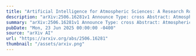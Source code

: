 ```yaml
---
title: "Artificial Intelligence for Atmospheric Sciences: A Research Roadmap"
description: "arXiv:2506.16281v1 Announce Type: cross Abstract: Atmospheric sciences are crucial for understanding environmental phenomena ranging from air quality to extreme weather events, and climate change. Recent breakthroughs in sensing, communication, computing, and Artificial Intelligence (AI) have significantly advanced atmospheric sciences, enabling the generation of vast amounts of data through long-term Earth observations and providing powerful tools for analyzing atmospheric phenomena and predicting natural disasters. This paper contributes a critical interdisciplinary overview that bridges the fields of atmospheric science and computer science, highlighting the transformative potential of AI in atmospheric research. We identify key challenges associated with integrating AI into atmospheric research, including issues related to big data and infrastructure, and provide a detailed research roadmap that addresses both current and emerging challenges."
summary: "arXiv:2506.16281v1 Announce Type: cross Abstract: Atmospheric sciences are crucial for understanding environmental phenomena ranging from air quality to extreme weather events, and climate change. Recent breakthroughs in sensing, communication, computing, and Artificial Intelligence (AI) have significantly advanced atmospheric sciences, enabling the generation of vast amounts of data through long-term Earth observations and providing powerful tools for analyzing atmospheric phenomena and predicting natural disasters. This paper contributes a critical interdisciplinary overview that bridges the fields of atmospheric science and computer science, highlighting the transformative potential of AI in atmospheric research. We identify key challenges associated with integrating AI into atmospheric research, including issues related to big data and infrastructure, and provide a detailed research roadmap that addresses both current and emerging challenges."
pubDate: "Mon, 23 Jun 2025 00:00:00 -0400"
source: "arXiv AI"
url: "https://arxiv.org/abs/2506.16281"
thumbnail: "/assets/arxiv.png"
---
```



